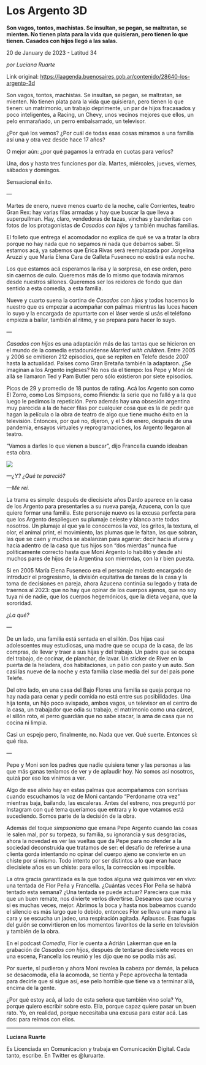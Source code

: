# Los Argento 3D

**Son vagos, tontos, machistas. Se insultan, se pegan, se maltratan, se mienten. No tienen plata para la vida que quisieran, pero tienen lo que tienen. Casados con hijos llegó a las salas.**

20 de January de 2023 - Latitud 34

_por Luciana Ruarte_

Link original: https://laagenda.buenosaires.gob.ar/contenido/28640-los-argento-3d



Son vagos, tontos, machistas. Se insultan, se pegan, se maltratan, se mienten. No tienen plata para la vida que quisieran, pero tienen lo que tienen: un matrimonio, un trabajo deprimente, un par de hijos fracasados y poco inteligentes, a Racing, un Chevy, unos vecinos mejores que ellos, un pelo enmarañado, un perro embalsamado, un televisor.




¿Por qué los vemos? ¿Por cuál de todas esas cosas miramos a una familia así una y otra vez desde hace 17 años?




O mejor aún: ¿por qué pagamos la entrada en cuotas para verlos?




Una, dos y hasta tres funciones por día. Martes, miércoles, jueves, viernes, sábados y domingos.




Sensacional éxito.




—




Martes de enero, nueve menos cuarto de la noche, calle Corrientes, teatro Gran Rex: hay varias filas armadas y hay que buscar la que lleva a superpullman. Hay, claro, vendedoras de tazas, vinchas y banderitas con fotos de los protagonistas de *Casados con hijos* y también muchas familias.




El folleto que entrega el acomodador no explica de qué se va a tratar la obra porque no hay nada que no sepamos ni nada que debamos saber. Si estamos acá, ya sabemos que Érica Rivas será reemplazada por Jorgelina Aruzzi y que María Elena Cara de Galleta Fuseneco no existirá esta noche.




Los que estamos acá esperamos la risa y la sorpresa, en ese orden, pero sin caernos de culo. Queremos más de lo mismo que todavía miramos desde nuestros sillones. Queremos ser los reidores de fondo que dan sentido a esta comedia, a esta familia.




Nueve y cuarto suena la cortina de *Casados con hijos* y todos hacemos lo nuestro que es empezar a acompañar con palmas mientras las luces hacen lo suyo y la encargada de apuntarte con el láser verde si usás el teléfono empieza a bailar, también al ritmo, y se prepara para hacer lo suyo.




—




*Casados con hijos* es una adaptación más de las tantas que se hicieron en el mundo de la comedia estadounidense *Married with children*. Entre 2005 y 2006 se emitieron 212 episodios, que se repiten en Telefe desde 2007 hasta la actualidad. Países como Gran Bretaña también la adaptaron. ¿Se imaginan a los Argento ingleses? No nos da el tiempo: los Pepe y Moni de allá se llamaron Ted y Pam Butler pero sólo existieron por siete episodios.




Picos de 29 y promedio de 18 puntos de rating. Acá los Argento son como El Zorro, como Los Simpsons, como Friends: la serie que no falló y a la que luego le pedimos la repetición. Pero además hay una obsesión argentina muy parecida a la de hacer filas por cualquier cosa que es la de pedir que hagan la película o la obra de teatro de algo que tiene mucho éxito en la televisión. Entonces, por qué no, dijeron, y el 5 de enero, después de una pandemia, ensayos virtuales y reprogramaciones, los Argento llegaron al teatro.




“Vamos a darles lo que vienen a buscar”, dijo Francella cuando ideaban esta obra.




![](https://cdn.feater.me/files/images/833626/68368106-ad3e-4120-b01d-5b80a09a256b.jpg)




*—¿Y? ¿Qué te pareció?*




*—Me reí.*




La trama es simple: después de diecisiete años Dardo aparece en la casa de los Argento para presentarles a su nueva pareja, Azucena, con la que quiere formar una familia. Este personaje nuevo es la excusa perfecta para que los Argento desplieguen su plumaje celeste y blanco ante todos nosotros. Un plumaje al que ya le conocemos la voz, los gritos, la textura, el olor, el animal print, el movimiento, las plumas que le faltan, las que sobran, las que se caen y muchos se abalanzan para agarrar: decir hacia afuera y hacia adentro de la casa que tus hijos son “dos mierdas” nunca fue políticamente correcto hasta que Moni Argento lo habilitó y desde ahí muchos pares de hijos de la Argentina son mierrrdas, con la r bien puesta.




Si en 2005 María Elena Fuseneco era el personaje molesto encargado de introducir el progresismo, la división equitativa de tareas de la casa y la toma de decisiones en pareja, ahora Azucena continúa su legado y trata de traernos al 2023: que no hay que opinar de los cuerpos ajenos, que no soy tuya ni de nadie, que los cuerpos hegemónicos, que la dieta vegana, que la sororidad.




*¿La qué?*




—




De un lado, una familia está sentada en el sillón. Dos hijas casi adolescentes muy estudiosas, una madre que se ocupa de la casa, de las compras, de llevar y traer a sus hijas y del trabajo. Un padre que se ocupa del trabajo, de cocinar, de planchar, de lavar. Un sticker de River en la puerta de la heladera, dos habitaciones, un patio con pasto y un auto. Son casi las nueve de la noche y esta familia clase media del sur del país pone Telefe.




Del otro lado, en una casa del Bajo Flores una familia se queja porque no hay nada para cenar y pedir comida no está entre sus posibilidades. Una hija tonta, un hijo poco avispado, ambos vagos, un televisor en el centro de la casa, un trabajador que odia su trabajo, el matrimonio como una cárcel, el sillón roto, el perro guardián que no sabe atacar, la ama de casa que no cocina ni limpia.




Casi un espejo pero, finalmente, no. Nada que ver. Qué suerte. Entonces sí: qué risa.




—




Pepe y Moni son los padres que nadie quisiera tener y las personas a las que más ganas teníamos de ver y de aplaudir hoy. No somos así nosotros, quizá por eso los vinimos a ver.




Algo de ese alivio hay en estas palmas que acompañamos con sonrisas cuando escuchamos la voz de Moni cantando “Perdoname otra vez” mientras baja, bailando, las escaleras. Antes del estreno, nos preguntó por Instagram con qué tema queríamos que entrara y lo que votamos está sucediendo. Somos parte de la decisión de la obra.




Además del toque *simpsoniano* que emana Pepe Argento cuando las cosas le salen mal, por su torpeza, su familia, su ignorancia y sus desgracias, ahora la novedad es ver las vueltas que da Pepe para no ofender a la sociedad deconstruida que tratamos de ser: el desafío de referirse a una clienta gorda intentando no opinar del cuerpo ajeno se convierte en un chiste por sí mismo. Todo intento por ser distintos a lo que eran hace diecisiete años es un chiste: para ellos, la corrección es imposible.




La otra gracia garantizada es la que todos alguna vez quisimos ver en vivo: una tentada de Flor Peña y Francella. ¿Cuántas veces Flor Peña se habrá tentado esta semana? ¿Una tentada se puede actuar? Pareciera que más que un buen remate, nos divierte verlos divertirse. Deseamos que ocurra y si es muchas veces, mejor. Abrimos la boca y hasta nos babeamos cuando el silencio es más largo que lo debido, entonces Flor se lleva una mano a la cara y se escucha un jadeo, una respiración agitada. Aplausos. Esas fugas del guión se convirtieron en los momentos favoritos de la serie en televisión y también de la obra.




En el podcast *Comedia*, Flor le cuenta a Adrián Lakerman que en la grabación de *Casados con hijos*, después de tentarse diecisiete veces en una escena, Francella los reunió y les dijo que no se podía más así.




Por suerte, sí pudieron y ahora Moni revolea la cabeza por demás, la peluca se desacomoda, ella la acomoda, se tienta y Pepe aprovecha la tentada para decirle que si sigue así, ese pelo horrible que tiene va a terminar allá, encima de la gente.




¿Por qué estoy acá, al lado de esta señora que también vino sola? Yo, porque quiero escribir sobre esto. Ella, porque capaz quiere pasar un buen rato. Yo, en realidad, porque necesitaba una excusa para estar acá. Las dos: para reírnos con ellos.




---




**Luciana Ruarte**




Es Licenciada en Comunicacion y trabaja en Comunicación Digital. Cada tanto, escribe. En Twitter es @luruarte.



